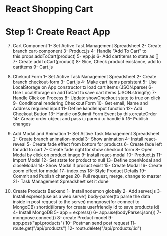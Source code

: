 # React Shopping Cart

# Step 1: Create React App

7. Cart Component
1- Set Active Task Management Spreadsheet
2- Create branch cart-component
3- Product.js
4- Handle "Add To Cart" to this.props.addToCart(product)
5- App.js
6- Add cartItems to state as []
7- Create addToCart(product)
8- Slice, Check product existance, add to cartitems
9- Cart.js

8. Chekout Form
1- Set Active Task Management Spreadsheet
2- Create branch checkout-form
3- Cart.js
4- Make cart items persistent
5- Use LocalStorage on App constructor to load cart items (JSON.parse)
6- Use LocalStorage on addToCart to save cart items (JSON.stringify)
7- Handle Click on Process
8- Update showCheckout state to true on click
9- Conditional rendering Checkout Form
10- Get email, Name and Address required input
11- Define handleInput function
12- Add Checkout Button
13- Handle onSubmit Form Event by this.createOrder
14- Create order object and pass to parent to handle it
15- Publish changes

9. Add Modal and Animation
1- Set Active Task Management Spreadsheet
2- Create branch animation-modal
3- Show animation
4- Install react-reveal
5- Create fade effect from bottom for products
6- Create fade left for add to cart
7- Create fade right for show checkout form
8- Open Modal by click on product image
9- Install react-modal
10- Product.js
11- Import Modal
12- Set state for product to null
13- Define openModal and closeModal
14- Show Modal if product exist
15- Create Modal
16- Create zoom effect for modal
17- index.css
18- Style Product Details
19- Commit and Publish changes
20- Pull request, merge, change to master
21- Task Management Spreadsheet set it done

10. Create Products Backend
1- Install nodemon globally
2- Add server.js
3- Install express(use as a web server) body-parser(to parse the data inside in post request to the server) mongoose(for connect to MongoDB) shortid(library for create userfriendly id to save products id)
4- Install MongoDB
5- app = express()
6- app.use(bodyParser.json())
7- mongoose.connect()
8- create Product model
9- app.post("api.products")
10- Postman send post request
11- route.get("/api/products")
12- route.delete("/api/products/:id")

